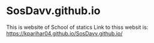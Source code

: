 # SosDavv.github.io
This is website of School of statics
Link to thiss websit is: 
https://kparihar04.github.io/SosDavv.github.io/
